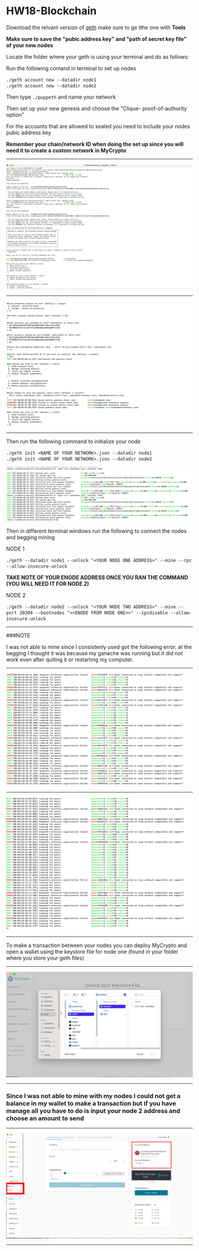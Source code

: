 # HW18-Blockchain

Download the relvant version of [geth]( https://geth.ethereum.org/downloads/)  make sure to ge tthe one with **Tools**

**Make sure to save the "pubic address key" and "path of secret key file" of your new nodes**

Locate the folder where your geth is using your terminal and do as follows:

Run the following comand in terminal to set up nodes 

```
./geth account new --datadir node1
./geth account new --datadir node2

```

Then type ``` ./puppeth ``` and name your network

Then set up your new genesis and choose the "Clique- proof-of-authority option"

For the accounts that are allowed to sealed you need to include your nodes pubic address key

**Remember your chain/network ID when doing the set up since you will need it to create a custom network in MyCrypto**

---
![Set_up](screenshots/zebrabank1.png)

---

![Set_up](screenshots/zebrabankgenesissetup2.png)

---

Then run the following command to initialize your node 

```
./geth init <NAME OF YOUR NETWORK>.json --datadir node1
./geth init <NAME OF YOUR NETWORK>.json --datadir node2

```

![Node_init](screenshots/zebra3.png)

Then in different terminal windows run the following to connect the nodes and begging mining 

NODE 1 
```
./geth --datadir node1 --unlock "<YOUR NODE ONE ADDRESS>" --mine --rpc --allow-insecure-unlock

```
**TAKE NOTE OF YOUR ENODE ADDRESS ONCE YOU RAN THE COMMAND (YOU WILL NEED IT FOR NODE 2)**

NODE 2 
```
./geth --datadir node2 --unlock "<YOUR NODE TWO ADDRESS>" --mine --port 30304 --bootnodes "<<ENODE FROM NODE ONE>>" --ipcdisable --allow-insecure-unlock

```
---

###NOTE

I was not able to mine since I consistenly used got the following error.
at the begging I thought it was because my ganache was running but it did not work even after quiting it or restarting my computer.

---
![Node1_error](screenshots/node1err.png)

---

![Node2_error](screenshots/node2err.png)

---

To make a transaction between your nodes you can deploy MyCrypto and open a wallet using the keystore file for node one (found in your folder where you store your geth files)

---
![using_keystore_file](screenshots/zebraloginwkeystore.png)

---
### Since I was not able to mine with my nodes I could not get a balance in my wallet to make a transaction but if you have manage all you have to do is input your node 2 address and choose an amount to send 
---
![Connected_to_custome](screenshots/zebramycrypto.png)

---
